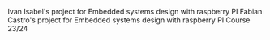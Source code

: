 Ivan Isabel's project for Embedded systems design with raspberry PI
Fabian Castro's project for Embedded systems design with raspberry PI
Course 23/24
